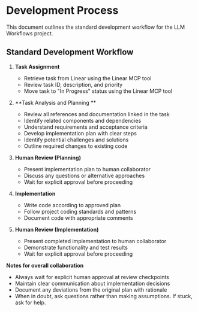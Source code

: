 # Development Process

This document outlines the standard development workflow for the LLM Workflows project.

## Standard Development Workflow

1. **Task Assignment**
   - Retrieve task from Linear using the Linear MCP tool
   - Review task ID, description, and priority
   - Move task to "In Progress" status using the Linear MCP tool

2. **Task Analysis and Planning **
   - Review all references and documentation linked in the task
   - Identify related components and dependencies
   - Understand requirements and acceptance criteria
   - Develop implementation plan with clear steps
   - Identify potential challenges and solutions
   - Outline required changes to existing code

3. **Human Review (Planning)**
   - Present implementation plan to human collaborator
   - Discuss any questions or alternative approaches
   - Wait for explicit approval before proceeding

4. **Implementation**
   - Write code according to approved plan
   - Follow project coding standards and patterns
   - Document code with appropriate comments

5. **Human Review (Implementation)**
   - Present completed implementation to human collaborator
   - Demonstrate functionality and test results
   - Wait for explicit approval before proceeding


**Notes for overall collaboration**
- Always wait for explicit human approval at review checkpoints
- Maintain clear communication about implementation decisions
- Document any deviations from the original plan with rationale
- When in doubt, ask questions rather than making assumptions. If stuck, ask for help.
